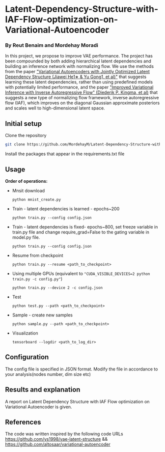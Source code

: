 # Latent-Dependency-Structure-with-IAF-Flow-optimization-on-Variational-Autoencoder
### By Reut Benaim and Mordehay Moradi

In this project, we propose to improve VAE performance.
The project has been compounded by both adding hierarchical latent dependencies
and building an inference network with normalizing flow.
We use the methods from the paper ["Variational Autoencoders with Jointly Optimized
Latent Dependency Structure (Jiawei He1∗ & Yu Gong1, et al)"](https://openreview.net/forum?id=SJgsCjCqt7) that suggests learning these latent dependencies,
rather than using predefined models with potentially limited performance,
and the paper ["Improved Variational Inference with Inverse Autoregressive Flow" (Diederik P. Kingma, et al)](https://arxiv.org/abs/1606.04934
) 
that suggests a new type of normalizing flow framework, inverse autoregressive flow (IAF),
which improves on the diagonal Gaussian approximate posteriors and scales well to high-dimensional latent space.

## Initial setup

Clone the repository
```bash
git clone https://github.com/MordehayM/Latent-Dependency-Structure-with-IAF-Flow-optimization-on-Variational-Autoencoder.git
```
Install the packages that appear in the requirements.txt file 

## Usage

**Order of operations:**

- Mnsit download
  
  `
  python mnist_create.py
  `
  
- Train - latent dependencies is learned - epochs~200
  
  `python train.py --config config.json`
  
- Train - latent dependencies is fixed- epochs~800, set freeze variable in train.py file
  and change require_grad=False to the gating variable in model.py file.
  
  `python train.py --config config.json`
- Resume from checkpoint
  
  `python train.py --resume <path_to_checkpoint>`
- Using multiple GPUs (equivalent to `"CUDA_VISIBLE_DEVICES=2 python train.py -c config.py"`)
  
  `python train.py --device 2 -c config.json`
- Test
  
  `python test.py --path <path_to_checkpoint>`
- Sample - create new samples
  
  `python sample.py --path <path_to_checkpoint>`
- Visualization 
  
  `tensorboard --logdir <path_to_log_dir>`

## Configuration

The config file is specified in JSON format. Modify the file in accordance to your analysis(nodes number, dim size etc) 

## Results and explanation

A report on Latent Dependency Structure with IAF Flow optimization on Variational Autoencoder is given.

## References

The code was written inspired by the following code URLs https://github.com/ys1998/vae-latent-structure
&& https://github.com/altosaar/variational-autoencoder







